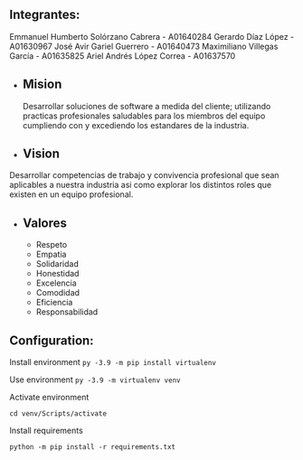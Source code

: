 ## Integrantes:

Emmanuel Humberto Solórzano Cabrera - A01640284
Gerardo Díaz López - A01630967
José Avir Gariel Guerrero - A01640473
Maximiliano Villegas García - A01635825
Ariel Andrés López Correa - A01637570

- ## Mision
	Desarrollar soluciones de software a medida del cliente; utilizando practicas profesionales saludables para los miembros del equipo cumpliendo con y excediendo los estandares de la industria.
	
- ## Vision
Desarrollar competencias de trabajo y convivencia profesional que sean aplicables a nuestra industria asi como explorar los distintos roles que existen en un equipo profesional.

- ## Valores
	- Respeto
	- Empatia
	- Solidaridad
	- Honestidad
	- Excelencia
	- Comodidad
	- Eficiencia
	- Responsabilidad

## Configuration:

Install environment
`py -3.9 -m pip install virtualenv`

Use environment
`py -3.9 -m virtualenv venv`

Activate environment

`cd venv/Scripts/activate`

Install requirements

`python -m pip install -r requirements.txt`
